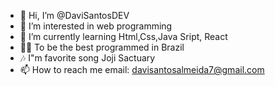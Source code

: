 - 👋 Hi, I’m @DaviSantosDEV
- 👀 I’m interested in web programming
- 🌱 I’m currently learning Html,Css,Java Sript, React
- 👨‍💻 To be the best programmed in Brazil
- 🎶 I"m favorite song Joji Sactuary
- 📫 How to reach me email: davisantosalmeida7@gmail.com

<!---
DaviSantosDEV/DaviSantosDEV is a ✨ special ✨ repository because its `README.md` (this file) appears on your GitHub profile.
You can click the Preview link to take a look at your changes.
--->
